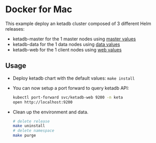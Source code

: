 # Docker for Mac

This example deploy an ketadb cluster composed of 3 different Helm releases:

* ketadb-master for the 1 master nodes using [master values](./master.yaml)
* ketadb-data for the 1 data nodes using [data values](./data.yaml)
* ketadb-web for the 1 client nodes using [web values](./web.yaml)


## Usage

* Deploy ketadb chart with the default values: `make install`

* You can now setup a port forward to query ketadb API:

  ```bash
  kubectl port-forward svc/ketadb-web 9200 -n keta
  open http://localhost:9200
  ```

* Clean up the environment and data.
  ```bash
  # delete release
  make uninstall
  # delete namespace
  make purge
  ```

[docker for mac]: https://docs.docker.com/docker-for-mac/kubernetes/